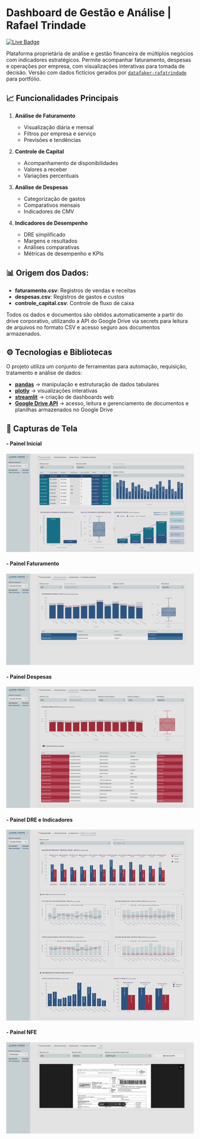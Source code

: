 # Dashboard de Gestão e Análise | Rafael Trindade
[![Live Badge](https://img.shields.io/badge/-Live-2B5482?style=flat-square&logo=streamlit&logoColor=fff)](https://bi-rafatrindade.streamlit.app/)

Plataforma proprietária de análise e gestão financeira de múltiplos negócios com indicadores estratégicos. Permite acompanhar faturamento, despesas e operações por empresa, com visualizações interativas para tomada de decisão. Versão com dados fictícios gerados por [`datafaker-rafatrindade`](https://github.com/rafa-trindade/datafaker-rafatrindade) para portfólio.

## 📈 Funcionalidades Principais

1. **Análise de Faturamento**
   - Visualização diária e mensal
   - Filtros por empresa e serviço
   - Previsões e tendências

2. **Controle de Capital**
   - Acompanhamento de disponibilidades
   - Valores a receber
   - Variações percentuais

3. **Análise de Despesas**
   - Categorização de gastos
   - Comparativos mensais
   - Indicadores de CMV

4. **Indicadores de Desempenho**
   - DRE simplificado
   - Margens e resultados
   - Análises comparativas
   - Métricas de desempenho e KPIs

## 📊 Origem dos Dados:

- **faturamento.csv**: Registros de vendas e receitas
- **despesas.csv**: Registros de gastos e custos
- **controle_capital.csv**: Controle de fluxo de caixa

Todos os dados e documentos são obtidos automaticamente a partir do drive corporativo, utilizando a API do Google Drive via secrets para leitura de arquivos no formato CSV e acesso seguro aos documentos armazenados.

## ⚙️ Tecnologias e Bibliotecas

O projeto utiliza um conjunto de ferramentas para automação, requisição, tratamento e análise de dados:

- [**pandas**](https://pypi.org/project/pandas/) → manipulação e estruturação de dados tabulares  
- [**plotly**](https://pypi.org/project/plotly/) → visualizações interativas  
- [**streamlit**](https://pypi.org/project/streamlit/) → criação de dashboards web  
- [**Google Drive API**](https://developers.google.com/drive) → acesso, leitura e gerenciamento de documentos e planilhas armazenados no Google Drive  

## 📸 Capturas de Tela

#### - Painel Inicial
![Painel Inicial](docs/bi-rafatrindade-dashboard.png)

#### - Painel Faturamento
![Painel Faturamento](docs/bi-rafatrindade-faturamento.png)

#### - Painel Despesas
![Painel Despesas](docs/bi-rafatrindade-despesa.png)

#### - Painel DRE e Indicadores
![Painel DRE e Indicadores](docs/bi-rafatrindade-dre-indicadores.png)

#### - Painel NFE
![Painel NFE](docs/bi-rafatrindade-nfe.png)
